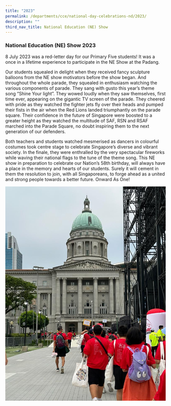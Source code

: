```yaml
---
title: "2023"
permalink: /departments/cce/national-day-celebrations-nd/2023/
description: ""
third_nav_title: National Education (NE) Show
---
```

### National Education (NE) Show 2023

8 July 2023 was a red-letter day for our Primary Five students! It was a once in a lifetime experience to participate in the NE Show at the Padang.

Our students squealed in delight when they received fancy sculpture balloons from the NE show motivators before the show began. And throughout the whole parade, they squealed in enthusiasm watching the various components of parade. They sang with gusto this year’s theme song “Shine Your light”. They wowed loudly when they saw themselves, first time ever, appearing on the gigantic TV screen of the parade. They cheered with pride as they watched the fighter jets fly over their heads and pumped their fists in the air when the Red Lions landed triumphantly on the parade square. Their confidence in the future of Singapore were boosted to a greater height as they watched the multitude of SAF, RSN and RSAF marched into the Parade Square, no doubt inspiring them to the next generation of our defenders.

Both teachers and students watched mesmerised as dancers in colourful costumes took centre stage to celebrate Singapore’s diverse and vibrant society. In the finale, they were enthralled by the very spectacular fireworks while waving their national flags to the tune of the theme song. This NE show in preparation to celebrate our Nation’s 58th birthday, will always have a place in the memory and hearts of our students. Surely it will cement in them the resolution to join, with all Singaporeans, to forge ahead as a united and strong people towards a better future. Onward As One!

![Wah! No traffic!](/images/2023_website_cce_ne%20show_pic%201.jpeg)